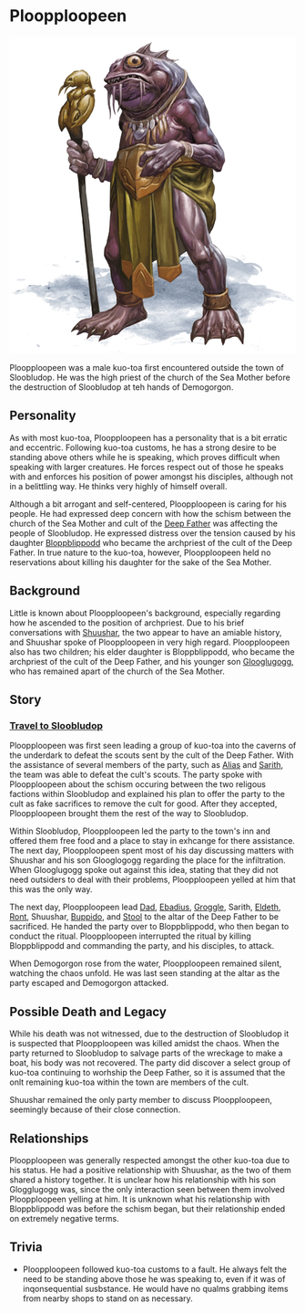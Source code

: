 # Ploopploopeen

![Ploopploopeen](Ploopploopeen.png)

Ploopploopeen was a male kuo-toa first encountered outside the town of Sloobludop. He was the high priest of the church of the Sea Mother before the destruction of Sloobludop at teh hands of Demogorgon.

## Personality
As with most kuo-toa, Ploopploopeen has a personality that is a bit erratic and eccentric. Following kuo-toa customs, he has a strong desire to be standing above others while he is speaking, which proves difficult when speaking with larger creatures. He forces respect out of those he speaks with and enforces his position of power amongst his disciples, although not in a belittling way. He thinks very highly of himself overall.

Although a bit arrogant and self-centered, Ploopploopeen is caring for his people. He had expressed deep concern with how the schism between the church of the Sea Mother and cult of the [Deep Father](../../lore/gods/leemooggoogoon.md) was affecting the people of Sloobludop. He expressed distress over the tension caused by his daughter [Bloppblippodd](bloppblippodd.md) who became the archpriest of the cult of the Deep Father. In true nature to the kuo-toa, however, Ploopploopeen held no reservations about killing his daughter for the sake of the Sea Mother.

## Background
Little is known about Ploopploopeen's background, especially regarding how he ascended to the position of archpriest. Due to his brief conversations with [Shuushar](../party/shuushar.md), the two appear to have an amiable history, and Shuushar spoke of Ploopploopeen in very high regard. Ploopploopeen also has two children; his elder daughter is Bloppblippodd, who became the archpriest of the cult of the Deep Father, and his younger son [Glooglugogg](glooglugogg.md), who has remained apart of the church of the Sea Mother.

## Story
### [Travel to Sloobludop](../../sessions/arc02/info.md)
Ploopploopeen was first seen leading a group of kuo-toa into the caverns of the underdark to defeat the scouts sent by the cult of the Deep Father. With the assistance of several members of the party, such as [Alias](../pcs/alias.md) and [Sarith](../party/sarith.md), the team was able to defeat the cult's scouts. The party spoke with Ploopploopeen about the schism occuring between the two religous factions within Sloobludop and explained his plan to offer the party to the cult as fake sacrifices to remove the cult for good. After they accepted, Ploopploopeen brought them the rest of the way to Sloobludop.

Within Sloobludop, Ploopploopeen led the party to the town's inn and offered them free food and a place to stay in exhcange for there assistance. The next day, Ploopploopeen spent most of his day discussing matters with Shuushar and his son Glooglogogg regarding the place for the infiltration. When Glooglugogg spoke out against this idea, stating that they did not need outsiders to deal with their problems, Ploopploopeen yelled at him that this was the only way.

The next day, Ploopploopeen lead [Dad](../pcs/dad.md), [Ebadius](../pcs/ebadius.md), [Groggle](../pcs/groggle.md), Sarith, [Eldeth](../party/eldeth.md), [Ront](../party/ront.md), Shuushar, [Buppido](../party/buppido.md), and [Stool](../party/stool.md) to the altar of the Deep Father to be sacrificed. He handed the party over to Bloppblippodd, who then began to conduct the ritual. Ploopploopeen interrupted the ritual by killing Bloppblippodd and commanding the party, and his disciples, to attack.

When Demogorgon rose from the water, Ploopploopeen remained silent, watching the chaos unfold. He was last seen standing at the altar as the party escaped and Demogorgon attacked.

## Possible Death and Legacy
While his death was not witnessed, due to the destruction of Sloobludop it is suspected that Ploopploopeen was killed amidst the chaos. When the party returned to Sloobludop to salvage parts of the wreckage to make a boat, his body was not recovered. The party did discover a select group of kuo-toa continuing to worhship the Deep Father, so it is assumed that the onlt remaining kuo-toa within the town are members of the cult.

Shuushar remained the only party member to discuss Ploopploopeen, seemingly because of their close connection.

## Relationships
Ploopploopeen was generally respected amongst the other kuo-toa due to his status. He had a positive relationship with Shuushar, as the two of them shared a history together. It is unclear how his relationship with his son Glogglugogg was, since the only interaction seen between them involved Ploopploopeen yelling at him. It is unknown what his relationship with Bloppblippodd was before the schism began, but their relationship ended on extremely negative terms.

## Trivia
* Ploopploopeen followed kuo-toa customs to a fault. He always felt the need to be standing above those he was speaking to, even if it was of inqonsequential susbstance. He would have no qualms grabbing items from nearby shops to stand on as necessary.
